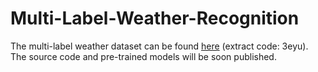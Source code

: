 # Multi-Label-Weather-Recognition

The multi-label weather dataset can be found [here](https://pan.baidu.com/s/14qj-S492QlN1JRJKEfv0kA) (extract code: 3eyu).  
The source code and pre-trained models will be soon published.
